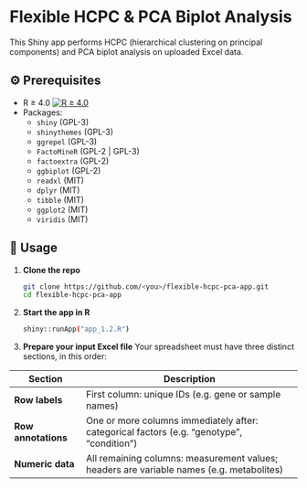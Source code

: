 # Flexible HCPC & PCA Biplot Analysis

This Shiny app performs HCPC (hierarchical clustering on principal components) and PCA biplot analysis on uploaded Excel data.

## ⚙️ Prerequisites
- R ≥ 4.0  [![R ≥ 4.0](https://img.shields.io/badge/R-%3E%3D%204.0-276DC3?logo=r&logoColor=white)](https://www.r-project.org/)  
- Packages:
  - `shiny` (GPL-3)
  - `shinythemes` (GPL-3)  
  - `ggrepel` (GPL-3) 
  - `FactoMineR` (GPL-2 | GPL-3)  
  - `factoextra` (GPL-2)
  - `ggbiplot` (GPL-2)
  - `readxl` (MIT) 
  - `dplyr` (MIT)  
  - `tibble` (MIT)  
  - `ggplot2` (MIT)
  - `viridis` (MIT) 

## 🚀 Usage
1. **Clone the repo**  
   ```bash
   git clone https://github.com/<you>/flexible-hcpc-pca-app.git
   cd flexible-hcpc-pca-app

2. **Start the app in R**
    ```bash
    shiny::runApp("app_1.2.R")

3. **Prepare your input Excel file**
Your spreadsheet must have three distinct sections, in this order:

| Section             | Description                                                                               |
| ------------------- | ----------------------------------------------------------------------------------------- |
| **Row labels**      | First column: unique IDs (e.g. gene or sample names)                                      |
| **Row annotations** | One or more columns immediately after: categorical factors (e.g. “genotype”, “condition”) |
| **Numeric data**    | All remaining columns: measurement values; headers are variable names (e.g. metabolites)  |
